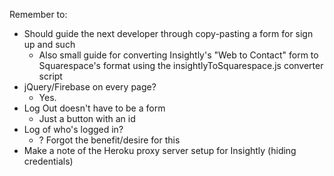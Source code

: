 Remember to:

 + Should guide the next developer through copy-pasting a form for sign up and such
     * Also small guide for converting Insightly's "Web to Contact" form to Squarespace's format using the insightlyToSquarespace.js converter script
 + jQuery/Firebase on every page?
     * Yes.
 + Log Out doesn't have to be a form
     * Just a button with an id
 + Log of who's logged in?
     * ? Forgot the benefit/desire for this
 + Make a note of the Heroku proxy server setup for Insightly (hiding credentials)
